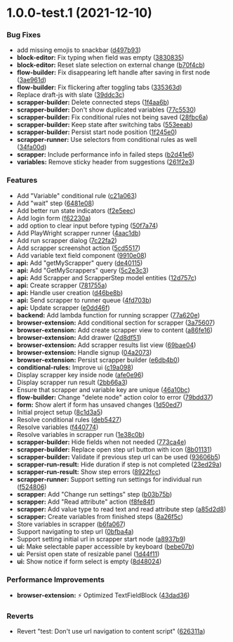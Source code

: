 # 1.0.0-test.1 (2021-12-10)


### Bug Fixes

* add missing emojis to snackbar ([d497b93](https://github.com/TheUnderScorer/scrapper-gate/commit/d497b9357b5b655f3e6ed9201a87cdb1802b1023))
* **block-editor:** Fix typing when field was empty ([3830835](https://github.com/TheUnderScorer/scrapper-gate/commit/3830835b7026067d6169eed66deda9f820a343f4))
* **block-editor:** Reset slate selection on external change ([b70f4cb](https://github.com/TheUnderScorer/scrapper-gate/commit/b70f4cb1e668addc8260d5ae64bb4537fc3e2609))
* **flow-builder:** Fix disappearing left handle after saving in first node ([3ae961d](https://github.com/TheUnderScorer/scrapper-gate/commit/3ae961d8524aa462781533e01ee0dbc9fa4d1790))
* **flow-builder:** Fix flickering after toggling tabs ([335363d](https://github.com/TheUnderScorer/scrapper-gate/commit/335363d6cd420de5c25d9c57d35df57f834aa48b))
* Replace draft-js with slate ([39ddc3c](https://github.com/TheUnderScorer/scrapper-gate/commit/39ddc3cff26b883b2d80777ec720c8f797618ba9))
* **scrapper-builder:** Delete connected steps ([1f4aa6b](https://github.com/TheUnderScorer/scrapper-gate/commit/1f4aa6b5ec467071770de2d9ae68b79c4f342b51))
* **scrapper-builder:** Don't show duplicated variables ([77c5530](https://github.com/TheUnderScorer/scrapper-gate/commit/77c5530a21ef8da25f90cc3886bc4991eb6b1536))
* **scrapper-builder:** Fix conditional rules not being saved ([28fbc6a](https://github.com/TheUnderScorer/scrapper-gate/commit/28fbc6a48807d8e73f73f5ad0756dc7c26696cbb))
* **scrapper-builder:** Keep state after switching tabs ([553eeab](https://github.com/TheUnderScorer/scrapper-gate/commit/553eeab0d263cfb2fe31b2de165bc663f35d4438))
* **scrapper-builder:** Persist start node position ([1f245e0](https://github.com/TheUnderScorer/scrapper-gate/commit/1f245e073a1feacc2f55e6e3d2666e83501c1a4d))
* **scrapper-runner:** Use selectors from conditional rules as well ([34fa00d](https://github.com/TheUnderScorer/scrapper-gate/commit/34fa00d86b0313d3306624e4e78412ec719a3b4d))
* **scrapper:** Include performance info in failed steps ([b2d41e6](https://github.com/TheUnderScorer/scrapper-gate/commit/b2d41e6d8a05c1d402937644ae366d7fdfc2e241))
* **variables:** Remove sticky header from suggestions ([261f2e3](https://github.com/TheUnderScorer/scrapper-gate/commit/261f2e387081d443a8f9b349940139b383e8bd00))


### Features

* Add "Variable" conditional rule ([c21a063](https://github.com/TheUnderScorer/scrapper-gate/commit/c21a0633133f7400ffc18e0bf2034575575a839d))
* Add "wait" step ([6481e08](https://github.com/TheUnderScorer/scrapper-gate/commit/6481e088ef1607a65f6ce21287dce52fe4ed8548))
* Add better run state indicators ([f2e5eec](https://github.com/TheUnderScorer/scrapper-gate/commit/f2e5eecdca21116432d6b64a6d33c6f065c9a945))
* Add login form ([f62230a](https://github.com/TheUnderScorer/scrapper-gate/commit/f62230a92685a90bba0844d369746186f1d39e6e))
* add option to clear input before typing ([50f7a74](https://github.com/TheUnderScorer/scrapper-gate/commit/50f7a741dbebdab8a21087ec966116f528cdcf7e))
* Add PlayWright scrapper runner ([4aac1db](https://github.com/TheUnderScorer/scrapper-gate/commit/4aac1db7deeaa9389e71e2b97ea13572e2d886b3))
* Add run scrapper dialog ([7c22fa2](https://github.com/TheUnderScorer/scrapper-gate/commit/7c22fa25105b0f7a60fbe5d81690a427547d32d0))
* Add scrapper screenshot action ([5cd5517](https://github.com/TheUnderScorer/scrapper-gate/commit/5cd55170267c9a5975315b48a994a50b2428a6f9))
* Add variable text field component ([9910e08](https://github.com/TheUnderScorer/scrapper-gate/commit/9910e08eec354ee6b00c67a86e167b5dcaf030e7))
* **api:** Add "getMyScrapper" query ([de40115](https://github.com/TheUnderScorer/scrapper-gate/commit/de40115b21371aee2c69724b895350912d2dd899))
* **api:** Add "GetMyScrappers" query ([5c2e3c3](https://github.com/TheUnderScorer/scrapper-gate/commit/5c2e3c3be36f22314ac52b2cf905869e108ab823))
* **api:** Add Scrapper and ScrapperStep model entities ([12d757c](https://github.com/TheUnderScorer/scrapper-gate/commit/12d757cd23aca979f35f075293341c22ad73b026))
* **api:** Create scrapper ([781755a](https://github.com/TheUnderScorer/scrapper-gate/commit/781755a15615c9bf3065a1aead6688d5fe00eee7))
* **api:** Handle user creation ([d46be8b](https://github.com/TheUnderScorer/scrapper-gate/commit/d46be8bdd92d290b7efd0ad12de38206cea7a907))
* **api:** Send scrapper to runner queue ([4fd703b](https://github.com/TheUnderScorer/scrapper-gate/commit/4fd703b8ca0b721a67d3c6b1f121128e1b51a9bf))
* **api:** Update scrapper ([e0dd46f](https://github.com/TheUnderScorer/scrapper-gate/commit/e0dd46ffa5c96aa2098d2ea4d387dc5f88976767))
* **backend:** Add lambda function for running scrapper ([77a620e](https://github.com/TheUnderScorer/scrapper-gate/commit/77a620efb12b38fd84753e667c916841cbca2ff4))
* **browser-extension:** Add conditional section for scrapper ([3a75607](https://github.com/TheUnderScorer/scrapper-gate/commit/3a756076ad98e13b89415fdc6d019dda9ae4dd4e))
* **browser-extension:** Add create scrapper view to content ([a86fe16](https://github.com/TheUnderScorer/scrapper-gate/commit/a86fe16b846b8af71a497b13b910a058fc3824de))
* **browser-extension:** Add drawer ([2d8df51](https://github.com/TheUnderScorer/scrapper-gate/commit/2d8df5137898db9ea05a56509211debc35961c4f))
* **browser-extension:** Add scrapper results list view ([69bae04](https://github.com/TheUnderScorer/scrapper-gate/commit/69bae04fa51604ffa9de4d8009ee4ce03906a95d))
* **browser-extension:** Handle signup ([04a2073](https://github.com/TheUnderScorer/scrapper-gate/commit/04a20739ff03a47277bb4e9864961e298d4e6699))
* **browser-extension:** Persist scrapper builder ([e6db4b0](https://github.com/TheUnderScorer/scrapper-gate/commit/e6db4b0c9a72a5269d31b52c59af662f1e3f1b73))
* **conditional-rules:** Improve ui ([c19a098](https://github.com/TheUnderScorer/scrapper-gate/commit/c19a098d19b0b0de9660a841791ecb89509b5d50))
* Display scrapper key inside node ([afe0e96](https://github.com/TheUnderScorer/scrapper-gate/commit/afe0e96555af36e5e57b13b2561106e55b37c1dd))
* Display scrapper run result ([2bb66a3](https://github.com/TheUnderScorer/scrapper-gate/commit/2bb66a34c0b9cf344e3fd47e24b34c66a302d839))
* Ensure that scrapper and variable key are unique ([46a10bc](https://github.com/TheUnderScorer/scrapper-gate/commit/46a10bc611b4940a9d0fc7fb87590f12615468b8))
* **flow-builder:** Change "delete node" action color to error ([79bdd37](https://github.com/TheUnderScorer/scrapper-gate/commit/79bdd3796c396fa28dd39c7ddbb9733b28bf1d8d))
* **form:** Show alert if form has unsaved changes ([1d50ed7](https://github.com/TheUnderScorer/scrapper-gate/commit/1d50ed7c5b4a083692710252b73016169e17314d))
* Initial project setup ([8c1d3a5](https://github.com/TheUnderScorer/scrapper-gate/commit/8c1d3a57a29728dac095b41c82be02aa19162930))
* Resolve conditional rules ([deb5427](https://github.com/TheUnderScorer/scrapper-gate/commit/deb542739b46ebe36cb3acbb574e69626063f4ce))
* Resolve variables ([f440774](https://github.com/TheUnderScorer/scrapper-gate/commit/f440774083eadff4fbc795765561a1b234bcf281))
* Resolve variables in scrapper run ([1e38c0b](https://github.com/TheUnderScorer/scrapper-gate/commit/1e38c0be1bebea35680f134c755ea924f9015592))
* **scrapper-builder:** Hide fields when not needed ([773ca4e](https://github.com/TheUnderScorer/scrapper-gate/commit/773ca4e62dd36ee2e350fd3279a1922191162c38))
* **scrapper-builder:** Replace open step url button with icon ([8b01131](https://github.com/TheUnderScorer/scrapper-gate/commit/8b011318857e6f27098bfe7a0f568a87f92f06f4))
* **scrapper-builder:** Validate if previous step url can be used ([93606b5](https://github.com/TheUnderScorer/scrapper-gate/commit/93606b5559c7d29650af3b28720fdfa2bd037cf0))
* **scrapper-run-result:** Hide duration if step is not completed ([23ed29a](https://github.com/TheUnderScorer/scrapper-gate/commit/23ed29af22816b35b995c9ddc94f28bb9c715ac5))
* **scrapper-run-result:** Show step errors ([8922fcc](https://github.com/TheUnderScorer/scrapper-gate/commit/8922fccab50ea5ca5766c886e073a7fef249504b))
* **scrapper-runner:** Support setting run settings for individual run ([f524806](https://github.com/TheUnderScorer/scrapper-gate/commit/f5248068690bd332d777f02067e11b1cc650dcf7))
* **scrapper:** Add "Change run settings" step ([b03b75b](https://github.com/TheUnderScorer/scrapper-gate/commit/b03b75b16d820c8e42ccbafec2c75c04ef44f9e3))
* **scrapper:** Add "Read attribute" action ([f8fe84f](https://github.com/TheUnderScorer/scrapper-gate/commit/f8fe84f9fe517a806b74a5643bed4abf59206e5d))
* **scrapper:** Add value type to read text and read attribute step ([a85d2d8](https://github.com/TheUnderScorer/scrapper-gate/commit/a85d2d80b92130427f08185b100b89d5733e32f5))
* **scrapper:** Create variables from finished steps ([8a26f5c](https://github.com/TheUnderScorer/scrapper-gate/commit/8a26f5cc62f753ec152a180f87a4838a45346db1))
* Store variables in scrapper ([b6fa067](https://github.com/TheUnderScorer/scrapper-gate/commit/b6fa0674c3b99da248de0d07c836fc5ee6c2548f))
* Support navigating to step url ([0bfba4a](https://github.com/TheUnderScorer/scrapper-gate/commit/0bfba4adfb321de60d2c754104d9ff286a9d58e8))
* Support setting initial url in scrapper start node ([a8937b9](https://github.com/TheUnderScorer/scrapper-gate/commit/a8937b9c190d1614579ddb15c6b12af82d2914d9))
* **ui:** Make selectable paper accessible by keyboard ([bebe07b](https://github.com/TheUnderScorer/scrapper-gate/commit/bebe07b6a822078873421b276943fa4cfaa48546))
* **ui:** Persist open state of resizable panel ([1d44f11](https://github.com/TheUnderScorer/scrapper-gate/commit/1d44f115ed2fa05875a8b3875b5dde98f34f4cdc))
* **ui:** Show notice if form select is empty ([8d48024](https://github.com/TheUnderScorer/scrapper-gate/commit/8d48024cbc382a6567dee3220356c1449da3fb4b))


### Performance Improvements

* **browser-extension:** :zap: Optimized TextFieldBlock ([43dad36](https://github.com/TheUnderScorer/scrapper-gate/commit/43dad36d2cfdd5af267db4c2373fd3d1932f9fe6))


### Reverts

* Revert "test: Don't use url navigation to content script" ([626311a](https://github.com/TheUnderScorer/scrapper-gate/commit/626311a8b18204eb6844d1b4beeb25d729854a1d))
